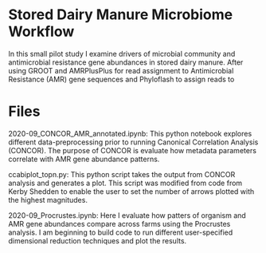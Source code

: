 # Stored Dairy Manure Microbiome Workflow

In this small pilot study I examine drivers of microbial community and antimicrobial resistance gene abundances in stored dairy manure. After using GROOT and AMRPlusPlus for read assignment to Antimicrobial Resistance (AMR) gene sequences and Phyloflash to assign reads to 

# Files
2020-09_CONCOR_AMR_annotated.ipynb: This python notebook explores different data-preprocessing prior to running Canonical Correlation Analysis (CONCOR). The purpose of CONCOR is evaluate how metadata parameters correlate with AMR gene abundance patterns. 

ccabiplot_topn.py: This python script takes the output from CONCOR analysis and generates a plot. This script was modified from code from Kerby Shedden to enable the user to set the number of arrows plotted with the highest magnitudes.

2020-09_Procrustes.ipynb: Here I evaluate how patters of organism and AMR gene abundances compare across farms using the Procrustes analysis. I am beginning to build code to run different user-specified dimensional reduction techniques and plot the results. 
